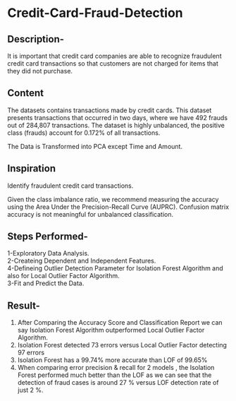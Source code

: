 # Credit-Card-Fraud-Detection 

## Description-  
It is important that credit card companies are able to recognize fraudulent credit card transactions so that customers are not charged for items that they did not purchase.

## Content

The datasets contains transactions made by credit cards. This dataset presents transactions that occurred in two days, where we have 492 frauds out of 284,807 transactions. The dataset is highly unbalanced, the positive class (frauds) account for 0.172% of all transactions.  

The Data is Transformed into PCA except Time and Amount.

## Inspiration
Identify fraudulent credit card transactions.

Given the class imbalance ratio, we recommend measuring the accuracy using the Area Under the Precision-Recall Curve (AUPRC). Confusion matrix accuracy is not meaningful for unbalanced classification.

## Steps Performed-  
1-Exploratory Data Analysis.  
2-Createing Dependent and Independent Features.  
4-Defineing Outlier Detection Parameter for Isolation Forest Algorithm and also for Local Outlier Factor Algorithm.    
3-Fit and Predict the Data.   

## Result-  
1. After Comparing the Accuracy Score and Classification Report we can say Isolation Forest Algorithm outperformed Local Outlier Factor Algorithm.  
2. Isolation Forest detected 73 errors versus Local Outlier Factor detecting 97 errors
3. Isolation Forest has a 99.74% more accurate than LOF of 99.65%
4. When comparing error precision & recall for 2 models , the Isolation Forest performed much better than the LOF as we can see that the detection of fraud cases is around 27 % versus LOF detection rate of just 2 %.

